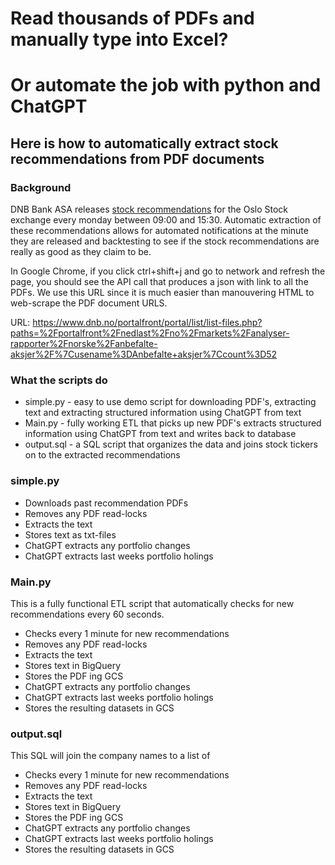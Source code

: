 # Read thousands of PDFs and manually type into Excel?
# Or automate the job with python and ChatGPT

## Here is how to automatically extract stock recommendations from PDF documents

### Background
DNB Bank ASA releases [stock recommendations](https://www.dnb.no/bedrift/markets/analyser/arkiv/anbefalteaksjer.html) for the Oslo Stock exchange every monday between 09:00 and 15:30. Automatic extraction of these recommendations allows for automated notifications at the minute they are released and backtesting to see if the stock recommendations are really as good as they claim to be.

In Google Chrome, if you click ctrl+shift+j and go to network and refresh the page, you should see the API call that produces a json with link to all the PDFs. We use this URL since it is much easier than manouvering HTML to web-scrape the PDF document URLS.

URL: https://www.dnb.no/portalfront/portal/list/list-files.php?paths=%2Fportalfront%2Fnedlast%2Fno%2Fmarkets%2Fanalyser-rapporter%2Fnorske%2Fanbefalte-aksjer%2F%7Cusename%3DAnbefalte+aksjer%7Ccount%3D52

### What the scripts do
 * simple.py - easy to use demo script for downloading PDF's, extracting text and extracting structured information using ChatGPT from text
 * Main.py - fully working ETL that picks up new PDF's extracts structured information using ChatGPT from text and writes back to database
 * output.sql - a SQL script that organizes the data and joins stock tickers on to the extracted recommendations



### simple.py
* Downloads past recommendation PDFs
* Removes any PDF read-locks
* Extracts the text
* Stores text as txt-files
* ChatGPT extracts any portfolio changes
* ChatGPT extracts last weeks portfolio holings

### Main.py
This is a fully functional ETL script that automatically checks for new recommendations every 60 seconds.

* Checks every 1 minute for new recommendations
* Removes any PDF read-locks
* Extracts the text
* Stores text in BigQuery
* Stores the PDF ing GCS
* ChatGPT extracts any portfolio changes
* ChatGPT extracts last weeks portfolio holings
* Stores the resulting datasets in GCS

### output.sql
This SQL will join the company names to a list of 

* Checks every 1 minute for new recommendations
* Removes any PDF read-locks
* Extracts the text
* Stores text in BigQuery
* Stores the PDF ing GCS
* ChatGPT extracts any portfolio changes
* ChatGPT extracts last weeks portfolio holings
* Stores the resulting datasets in GCS
